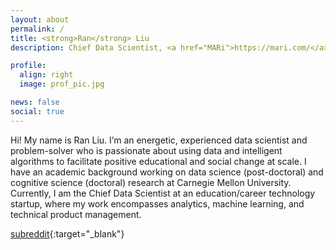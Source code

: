 ```yaml
---
layout: about
permalink: /
title: <strong>Ran</strong> Liu
description: Chief Data Scientist, <a href="MARi">https://mari.com/</a>.

profile:
  align: right
  image: prof_pic.jpg

news: false
social: true
---
```


Hi! My name is Ran Liu. I’m an energetic, experienced data scientist and problem-solver who is passionate about using data and intelligent algorithms to facilitate positive educational and social change at scale. I have an academic background working on data science (post-doctoral) and cognitive science (doctoral) research at Carnegie Mellon University. Currently, I am the Chief Data Scientist at an education/career technology startup, where my work encompasses analytics, machine learning, and technical product management.

[subreddit](http://reddit.com){:target="\_blank"}
